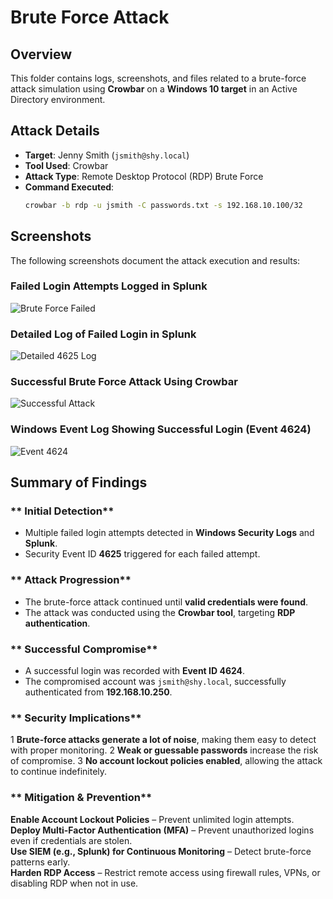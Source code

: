 # Brute Force Attack

## Overview
This folder contains logs, screenshots, and files related to a brute-force attack simulation using **Crowbar** on a **Windows 10 target** in an Active Directory environment.

## Attack Details
- **Target**: Jenny Smith (`jsmith@shy.local`)
- **Tool Used**: Crowbar
- **Attack Type**: Remote Desktop Protocol (RDP) Brute Force
- **Command Executed**:
  ```bash
  crowbar -b rdp -u jsmith -C passwords.txt -s 192.168.10.100/32

## Screenshots
The following screenshots document the attack execution and results:

### **Failed Login Attempts Logged in Splunk**
![Brute Force Failed](Brute_Force_Failed_Event4625.jpg)

### **Detailed Log of Failed Login in Splunk**
![Detailed 4625 Log](Brute_Force_Failed_Login_Detailed_Splunk.jpg)

### **Successful Brute Force Attack Using Crowbar**
![Successful Attack](Brute_Force_Success.jpg)

### **Windows Event Log Showing Successful Login (Event 4624)**
![Event 4624](Brute_Force_Successful_Login_Event4624.jpg)

## Summary of Findings

### ** Initial Detection**
- Multiple failed login attempts detected in **Windows Security Logs** and **Splunk**.
- Security Event ID **4625** triggered for each failed attempt.

### ** Attack Progression**
- The brute-force attack continued until **valid credentials were found**.
- The attack was conducted using the **Crowbar tool**, targeting **RDP authentication**.

### ** Successful Compromise**
- A successful login was recorded with **Event ID 4624**.
- The compromised account was `jsmith@shy.local`, successfully authenticated from **192.168.10.250**.

### ** Security Implications**
1️ **Brute-force attacks generate a lot of noise**, making them easy to detect with proper monitoring.
2️ **Weak or guessable passwords** increase the risk of compromise.
3️ **No account lockout policies enabled**, allowing the attack to continue indefinitely.

### ** Mitigation & Prevention**
 **Enable Account Lockout Policies** – Prevent unlimited login attempts.  
 **Deploy Multi-Factor Authentication (MFA)** – Prevent unauthorized logins even if credentials are stolen.  
 **Use SIEM (e.g., Splunk) for Continuous Monitoring** – Detect brute-force patterns early.  
 **Harden RDP Access** – Restrict remote access using firewall rules, VPNs, or disabling RDP when not in use.  

